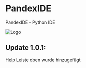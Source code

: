 # PandexIDE

PandexIDE - Python IDE

![Logo](C:\Users\USER\Pictures\Untitled.png)

## Update 1.0.1:
Help Leiste oben wurde hinzugefügt
